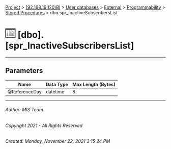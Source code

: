 #### 

[Project](../../../../../index.md) > [192.168.19.120\\BI](../../../../index.md) > [User databases](../../../index.md) > [External](../../index.md) > [Programmability](../index.md) > [Stored Procedures](Stored_Procedures.md) > dbo.spr_InactiveSubscribersList

# ![Stored Procedures](../../../../../Images/StoredProcedure32.png) [dbo].[spr_InactiveSubscribersList]

---

## <a name="#parameters"></a>Parameters

| Name | Data Type | Max Length (Bytes) |
|---|---|---|
| @ReferenceDay | datetime | 8 |


---

###### Author:  MIS Team

###### Copyright 2021 - All Rights Reserved

###### Created: Monday, November 22, 2021 3:15:24 PM

